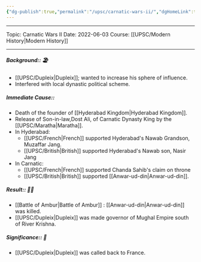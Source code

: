 ```yaml
---
{"dg-publish":true,"permalink":"/upsc/carnatic-wars-ii/","dgHomeLink":true,"dgPassFrontmatter":false}
---
```


----
Topic: Carnatic Wars II
Date: 2022-06-03
Course: [[UPSC/Modern History|Modern History]] 

----



##### Background:: 🏖️
- [[UPSC/Dupleix|Dupleix]];  wanted to increase his sphere of influence. 
- Interfered with local dynastic political scheme. 
##### Immediate Cause:: 
- Death of the founder of [[Hyderabad Kingdom|Hyderabad Kingdom]]. 
- Release of Son-in-law,Dost Ali, of Carnatic Dynasty King by the [[UPSC/Maratha|Maratha]].
- In Hyderabad: 
	- [[UPSC/French|French]] supported Hyderabad's Nawab Grandson, Muzaffar Jang. 
	- [[UPSC/British|British]] supported Hyderabad's Nawab son, Nasir Jang
- In Carnatic:
	- [[UPSC/French|French]] supported Chanda Sahib's claim on throne
	- [[UPSC/British|British]] supported [[Anwar-ud-din|Anwar-ud-din]].
##### Result:: 🤔💭
- [[Battle of Ambur|Battle of Ambur]] : [[Anwar-ud-din|Anwar-ud-din]] was killed. 
- [[UPSC/Dupleix|Dupleix]] was made governor of Mughal Empire south of River Krishna. 
##### Significance:: 👀
- [[UPSC/Dupleix|Dupleix]] was called back to France. 